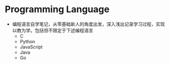 # Programming Language
- 编程语言自学笔记，从零基础新人的角度出发，深入浅出记录学习过程，实现以教为学。包括但不限定于下述编程语言
   - C
   - Python
   - JavaScript
   - Java
   - Go
